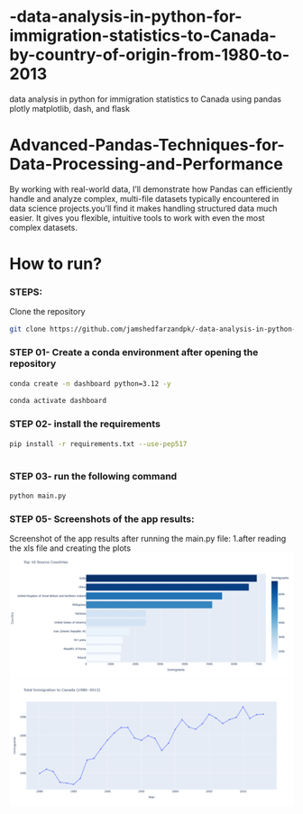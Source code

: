 # -data-analysis-in-python-for-immigration-statistics-to-Canada-by-country-of-origin-from-1980-to-2013
 data analysis in python for immigration statistics to Canada using pandas plotly matplotlib, dash, and flask
# Advanced-Pandas-Techniques-for-Data-Processing-and-Performance
By working with real-world data, I’ll demonstrate how Pandas can efficiently handle and analyze complex, multi-file datasets typically encountered in data science projects.you’ll find it makes handling structured data much easier. It gives you flexible, intuitive tools to work with even the most complex datasets.

# How to run?
### STEPS:

Clone the repository

```bash
git clone https://github.com/jamshedfarzandpk/-data-analysis-in-python-for-immigration-statistics-to-Canada-by-country-of-origin-from-1980-to-2013.git
```
### STEP 01- Create a conda environment after opening the repository

```bash
conda create -n dashboard python=3.12 -y
```

```bash
conda activate dashboard
```

### STEP 02- install the requirements
```bash
pip install -r requirements.txt --use-pep517

```
#
### STEP 03- run the following command
```bash
python main.py

```

### STEP 05- Screenshots of the app results:
Screenshot of the app results after running the main.py file:
1.after reading the xls file and creating the plots
![Screenshot](./data/newplot.png)
![Screenshot](./data/plot2.png)



